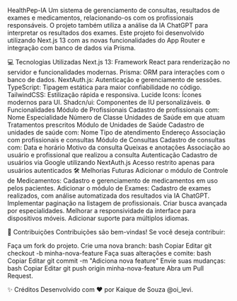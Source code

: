 HealthPep-IA
Um sistema de gerenciamento de consultas, resultados de exames e medicamentos, relacionando-os com os profissionais responsáveis. O projeto também utiliza a análise da IA ChatGPT para interpretar os resultados dos exames. Este projeto foi desenvolvido utilizando Next.js 13 com as novas funcionalidades do App Router e integração com banco de dados via Prisma.

💻 Tecnologias Utilizadas
Next.js 13: Framework React para renderização no servidor e funcionalidades modernas.
Prisma: ORM para interações com o banco de dados.
NextAuth.js: Autenticação e gerenciamento de sessões.
TypeScript: Tipagem estática para maior confiabilidade no código.
TailwindCSS: Estilização rápida e responsiva.
Lucide Icons: Ícones modernos para UI.
Shadcn/ui: Componentes de IU personalizáveis.
⚙️ Funcionalidades
Módulo de Profissionais
Cadastro de profissionais com:
Nome
Especialidade
Número de Classe
Unidades de Saúde em que atuam
Tratamentos prescritos
Módulo de Unidades de Saúde
Cadastro de unidades de saúde com:
Nome
Tipo de atendimento
Endereço
Associação com profissionais e consultas
Módulo de Consultas
Cadastro de consultas com:
Data e horário
Motivo da consulta
Queixas e anotações
Associação ao usuário e profissional que realizou a consulta
Autenticação
Cadastro de usuários via Google utilizando NextAuth.js
Acesso restrito apenas para usuários autenticados
🛠️ Melhorias Futuras
Adicionar o módulo de Controle de Medicamentos:
Cadastro e gerenciamento de medicamentos em uso pelos pacientes.
Adicionar o módulo de Exames:
Cadastro de exames realizados, com análise automatizada dos resultados via IA ChatGPT.
Implementar paginação na listagem de profissionais.
Criar busca avançada por especialidades.
Melhorar a responsividade da interface para dispositivos móveis.
Adicionar suporte para múltiplos idiomas.


🤝 Contribuições
Contribuições são bem-vindas! Se você deseja contribuir:

Faça um fork do projeto.
Crie uma nova branch:
bash
Copiar
Editar
git checkout -b minha-nova-feature
Faça suas alterações e comite:
bash
Copiar
Editar
git commit -m "Adiciona nova feature"
Envie suas mudanças:
bash
Copiar
Editar
git push origin minha-nova-feature
Abra um Pull Request.

✨ Créditos
Desenvolvido com ❤️ por Kaique de Souza @oi_levi.
